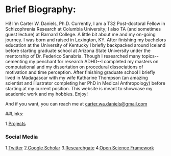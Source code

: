 # Brief Biography:

Hi! I'm Carter W. Daniels, Ph.D. Currently, I am a T32 Post-doctoral Fellow in Schizophrenia Research at Columbia University; I also TA (and sometimes guest lecture) at Barnard College. A little bit about me and my on-going journey. I was born and raised in Lexington, KY. After finishing my bachelors education at the University of Kentucky I briefly backpacked around Iceland before starting graduate school at Arizona State University under the mentorship of Dr. Federico Sanabria. Though I researched many topics--cementing my penchant for research ADHD--I completed my masters on computational and my dissertation on procedural dissociations of motivation and time perception. After finishing graduate school I briefly lived in Madagascar with my wife Katharine Thompson (an amazing scientist and illustrator completing her PhD in Medical Anthropology) before starting at my current position. This website is meant to showcase my academic work and my hobbies. Enjoy! 

And if you want, you can reach me at carter.wa.daniels@gmail.com

##Links:

1.[Projects](drcwadaniels.github.io/Projects.md)

### Social Media

1.[Twitter](https://twitter.com/cwdanielsRW)
2.[Google Scholar](https://scholar.google.com/citations?user=BTGMcAoAAAAJ&hl=en&oi=ao)
3.[Researchgate](https://www.researchgate.net/profile/Carter_Daniels)
4.[Open Science Framework](https://osf.io/profile/)

